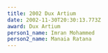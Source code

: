 ```yaml
---
title: 2002 Dux Artium
date: 2002-11-30T20:30:13.773Z
award: Dux Artium
person1_name: Imran Mohammed
person2_name: Manaia Ratana
---
```


